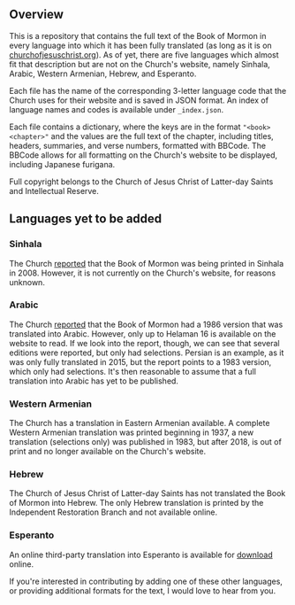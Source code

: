 ## Overview

This is a repository that contains the full text of the Book of Mormon in every language into which it has been fully translated (as long as it is on [churchofjesuschrist.org](https://www.churchofjesuschrist.org/study/scriptures/bofm)). As of yet, there are five languages which almost fit that description but are not on the Church's website, namely Sinhala, Arabic, Western Armenian, Hebrew, and Esperanto.

Each file has the name of the corresponding 3-letter language code that the Church uses for their website and is saved in JSON format. An index of language names and codes is available under `_index.json`. 

Each file contains a dictionary, where the keys are in the format `"<book> <chapter>"` and the values are the full text of the chapter, including titles, headers, summaries, and verse numbers, formatted with BBCode. The BBCode allows for all formatting on the Church's website to be displayed, including Japanese furigana.

Full copyright belongs to the Church of Jesus Christ of Latter-day Saints and Intellectual Reserve.

## Languages yet to be added

### Sinhala
The Church [reported](https://www.churchofjesuschrist.org/study/ensign/2008/12/news-of-the-church/new-products?lang=eng) that the Book of Mormon was being printed in Sinhala in 2008. However, it is not currently on the Church's website, for reasons unknown.

### Arabic
The Church [reported](https://www.churchofjesuschrist.org/study/liahona/1997/06/in-his-own-language?lang=eng) that the Book of Mormon had a 1986 version that was translated into Arabic. However, only up to Helaman 16 is available on the website to read. If we look into the report, though, we can see that several editions were reported, but only had selections. Persian is an example, as it was only fully translated in 2015, but the report points to a 1983 version, which only had selections. It's then reasonable to assume that a full translation into Arabic has yet to be published.

### Western Armenian
The Church has a translation in Eastern Armenian available. A complete Western Armenian translation was printed beginning in 1937, a new translation (selections only) was published in 1983, but after 2018, is out of print and no longer available on the Church's website.

### Hebrew
The Church of Jesus Christ of Latter-day Saints has not translated the Book of Mormon into Hebrew. The only Hebrew translation is printed by the Independent Restoration Branch and not available online.

### Esperanto
An online third-party translation into Esperanto is available for [download](https://poresperantamormonaro.weebly.com/uploads/8/2/9/5/8295099/la_libro_de_mormono_mobile.pdf) online. 

If you're interested in contributing by adding one of these other languages, or providing additional formats for the text, I would love to hear from you.